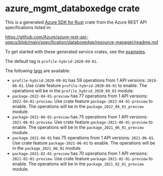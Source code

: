 # azure_mgmt_databoxedge crate

This is a generated [Azure SDK for Rust](https://github.com/Azure/azure-sdk-for-rust) crate from the Azure REST API specifications listed in:

https://github.com/Azure/azure-rest-api-specs/blob/main/specification/databoxedge/resource-manager/readme.md

To get started with these generated service crates, see the [examples](https://github.com/Azure/azure-sdk-for-rust/blob/main/services/README.md#examples).

The default tag is `profile-hybrid-2020-09-01`.

The following [tags](https://github.com/Azure/azure-sdk-for-rust/blob/main/services/tags.md) are available:

- `profile-hybrid-2020-09-01` has 59 operations from 1 API versions: `2019-08-01`. Use crate feature `profile-hybrid-2020-09-01` to enable. The operations will be in the `profile_hybrid_2020_09_01` module.
- `package-2022-04-01-preview` has 77 operations from 1 API versions: `2022-04-01-preview`. Use crate feature `package-2022-04-01-preview` to enable. The operations will be in the `package_2022_04_01_preview` module.
- `package-2021-06-01-preview` has 75 operations from 1 API versions: `2021-06-01-preview`. Use crate feature `package-2021-06-01-preview` to enable. The operations will be in the `package_2021_06_01_preview` module.
- `package-2021-06-01` has 75 operations from 1 API versions: `2021-06-01`. Use crate feature `package-2021-06-01` to enable. The operations will be in the `package_2021_06_01` module.
- `package-2021-02-01-preview` has 70 operations from 1 API versions: `2021-02-01-preview`. Use crate feature `package-2021-02-01-preview` to enable. The operations will be in the `package_2021_02_01_preview` module.